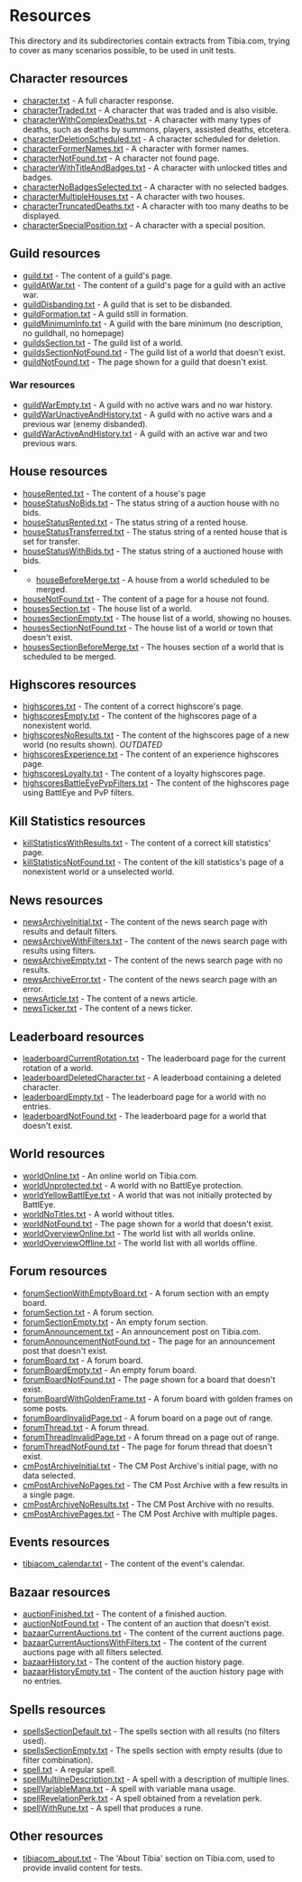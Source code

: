 # Resources

This directory and its subdirectories contain extracts from Tibia.com,
trying to cover as many scenarios possible, to be used in unit tests.

## Character resources

- [character.txt](character/character.txt) - A full character response.
- [characterTraded.txt](character/characterTraded.txt) - A character that was traded and is also visible.
- [characterWithComplexDeaths.txt](character/characterWithComplexDeaths.txt) - A character with many types of deaths,
  such as deaths by summons, players, assisted deaths, etcetera.
- [characterDeletionScheduled.txt](character/characterDeletionScheduled.txt) - A character scheduled for deletion.
- [characterFormerNames.txt](character/characterFormerNames.txt) - A character with former names.
- [characterNotFound.txt](character/characterNotFound.txt) - A character not found page.
- [characterWithTitleAndBadges.txt](character/characterWithTitleAndBadges.txt) - A character with unlocked titles and
  badges.
- [characterNoBadgesSelected.txt](character/characterNoBadgesSelected.txt) - A character with no selected badges.
- [characterMultipleHouses.txt](character/characterMultipleHouses.txt) - A character with two houses.
- [characterTruncatedDeaths.txt](character/characterTruncatedDeaths.txt) - A character with too many deaths to be
  displayed.
- [characterSpecialPosition.txt](character/characterSpecialPosition.txt) - A character with a special position.

## Guild resources

- [guild.txt](guild/guild.txt) - The content of a guild's page.
- [guildAtWar.txt](guild/guildAtWar.txt) - The content of a guild's page for a guild with an active war.
- [guildDisbanding.txt](guild/guildDisbanding.txt) - A guild that is set to be disbanded.
- [guildFormation.txt](guild/guildFormation.txt) - A guild still in formation.
- [guildMinimumInfo.txt](guild/guildMinimumInfo.txt) - A guild with the bare minimum (no description, no guildhall, no
  homepage)
- [guildsSection.txt](guild/guildsSection.txt) - The guild list of a world.
- [guildsSectionNotFound.txt](guild/guildsSectionNotFound.txt) - The guild list of a world that doesn't exist.
- [guildNotFound.txt](guild/guildNotFound.txt) - The page shown for a guild that doesn't exist.

### War resources

- [guildWarEmpty.txt](guild/wars/guildWarEmpty.txt) - A guild with no active wars and no war history.
- [guildWarUnactiveAndHistory.txt](guild/wars/guildWarUnactiveAndHistory.txt) - A guild with no active wars and a
  previous war (enemy disbanded).
- [guildWarActiveAndHistory.txt](guild/wars/guildWarActiveAndHistory.txt) - A guild with an active war and two previous
  wars.

## House resources

- [houseRented.txt](house/houseRented.txt) - The content of a house's page
- [houseStatusNoBids.txt](house/houseStatusNoBids.txt) - The status string of a auction house with no bids.
- [houseStatusRented.txt](house/houseStatusRented.txt) - The status string of a rented house.
- [houseStatusTransferred.txt](house/houseStatusTransferred.txt) - The status string of a rented house that is set
  for transfer.
- [houseStatusWithBids.txt](house/houseAuctionedWithBids.txt) - The status string of a auctioned house with
  bids.
-
  - [houseBeforeMerge.txt](house/houseBeforeMerge.txt) - A house from a world scheduled to be merged.
- [houseNotFound.txt](house/houseNotFound.txt) - The content of a page for a house not found.
- [housesSection.txt](house/housesSection.txt) - The house list of a world.
- [housesSectionEmpty.txt](house/housesSectionEmpty.txt) - The house list of a world, showing no houses.
- [housesSectionNotFound.txt](house/housesSectionNotFound.txt) - The house list of a world or town that doesn't
  exist.
- [housesSectionBeforeMerge.txt](house/housesSectionBeforeMerge.txt) - The houses section of a world that is scheduled
  to be merged.

## Highscores resources

- [highscores.txt](highscores/highscores.txt) - The content of a correct highscore's page.
- [highscoresEmpty.txt](highscores/highscoresEmpty.txt) - The content of the highscores page of a nonexistent world.
- [highscoresNoResults.txt](highscores/highscoresNoResults.txt) - The content of the highscores page of a new world (no
  results shown). _OUTDATED_
- [highscoresExperience.txt](highscores/highscoresExperience.txt) - The content of an experience highscores page.
- [highscoresLoyalty.txt](highscores/highscoresLoyalty.txt) - The content of a loyalty highscores page.
- [highscoresBattleEyePvpFilters.txt](highscores/highscoresBattleEyePvpFilters.txt) - The content of the highscores page
  using BattlEye and PvP filters.

## Kill Statistics resources

- [killStatisticsWithResults.txt](killStatistics/killStatisticsWithResults.txt) - The content of a correct kill
  statistics' page.
- [killStatisticsNotFound.txt](killStatistics/killStatisticsNotFound.txt) - The content of the kill statistics's page of
  a
  nonexistent world or a unselected world.

## News resources

- [newsArchiveInitial.txt](news/newsArchiveInitial.txt) - The content of the news search page with results and default
  filters.
- [newsArchiveWithFilters.txt](news/newsArchiveWithFilters.txt) - The content of the news search page with results using
  filters.
- [newsArchiveEmpty.txt](news/newsArchiveEmpty.txt) - The content of the news search page with no results.
- [newsArchiveError.txt](news/newsArchiveError.txt) - The content of the news search page with an error.
- [newsArticle.txt](news/newsArticle.txt) - The content of a news article.
- [newsTicker.txt](news/newsTicker.txt) - The content of a news ticker.

## Leaderboard resources

- [leaderboardCurrentRotation.txt](leaderboards/leaderboardCurrentRotation.txt) - The leaderboard page for the current
  rotation of a world.
- [leaderboardDeletedCharacter.txt](leaderboards/leaderboardDeletedCharacter.txt) - A leaderboad containing a deleted
  character.
- [leaderboardEmpty.txt](leaderboards/leaderboardEmpty.txt) - The leaderboard page for a world with no entries.
- [leaderboardNotFound.txt](leaderboards/leaderboardNotFound.txt) - The leaderboard page for a world that doesn't exist.

## World resources

- [worldOnline.txt](world/worldOnline.txt) - An online world on Tibia.com.
- [worldUnprotected.txt](world/worldUnprotected.txt) - A world with no BattlEye protection.
- [worldYellowBattlEye.txt](world/worldYellowBattlEye.txt) - A world that was not initially protected by BattlEye.
- [worldNoTitles.txt](world/worldNoTitles.txt) - A world without titles.
- [worldNotFound.txt](world/worldNotFound.txt) - The page shown for a world that doesn't exist.
- [worldOverviewOnline.txt](world/worldOverviewOnline.txt) - The world list with all worlds online.
- [worldOverviewOffline.txt](world/worldOverviewOffline.txt) - The world list with all worlds offline.

## Forum resources

- [forumSectionWithEmptyBoard.txt](forums/forumSectionWithEmptyBoard.txt) - A forum section with an empty board.
- [forumSection.txt](forums/forumSection.txt) - A forum section.
- [forumSectionEmpty.txt](forums/forumSectionEmpty.txt) - An empty forum section.
- [forumAnnouncement.txt](forums/forumAnnouncement.txt) - An announcement post on Tibia.com.
- [forumAnnouncementNotFound.txt](forums/forumAnnouncementNotFound.txt) - The page for an announcement post that doesn't
  exist.
- [forumBoard.txt](forums/forumBoard.txt) - A forum board.
- [forumBoardEmpty.txt](forums/forumBoardEmpty.txt) - An empty forum board.
- [forumBoardNotFound.txt](forums/forumBoardNotFound.txt) - The page shown for a board that doesn't exist.
- [forumBoardWithGoldenFrame.txt](forums/forumBoardWithGoldenFrame.txt) - A forum board with golden frames on some
  posts.
- [forumBoardInvalidPage.txt](forums/forumBoardInvalidPage.txt) - A forum board on a page out of range.
- [forumThread.txt](forums/forumThread.txt) - A forum thread.
- [forumThreadInvalidPage.txt](forums/forumThreadInvalidPage.txt) - A forum thread on a page out of range.
- [forumThreadNotFound.txt](forums/forumThreadNotFound.txt) - The page for forum thread that doesn't exist.
- [cmPostArchiveInitial.txt](forums/cmPostArchiveInitial.txt) - The CM Post Archive's initial page, with no data
  selected.
- [cmPostArchiveNoPages.txt](forums/cmPostArchiveNoPages.txt) - The CM Post Archive with a few results in a single page.
- [cmPostArchiveNoResults.txt](forums/cmPostArchiveNoResults.txt) - The CM Post Archive with no results.
- [cmPostArchivePages.txt](forums/cmPostArchivePages.txt) - The CM Post Archive with multiple pages.

## Events resources

- [tibiacom_calendar.txt](events/event_schedule.txt) - The content of the event's calendar.

## Bazaar resources

- [auctionFinished.txt](bazaar/auctionFinished.txt) - The content of a finished auction.
- [auctionNotFound.txt](bazaar/auctionNotFound.txt) - The content of an auction that doesn't exist.
- [bazaarCurrentAuctions.txt](bazaar/bazaarCurrentAuctions.txt) - The content of the current auctions page.
- [bazaarCurrentAuctionsWithFilters.txt](bazaar/bazaarCurrentAuctionsWithFilters.txt) - The content of the current
  auctions page with all filters selected.
- [bazaarHistory.txt](bazaar/bazaarHistory.txt) - The content of the auction history page.
- [bazaarHistoryEmpty.txt](bazaar/bazaarHistoryEmpty.txt) - The content of the auction history page with no entries.

## Spells resources

- [spellsSectionDefault.txt](spells/spellsSectionDefault.txt) - The spells section with all results (no filters used).
- [spellsSectionEmpty.txt](spells/spellsSectionEmpty.txt) - The spells section with empty results (due to filter
  combination).
- [spell.txt](spells/spell.txt) - A regular spell.
- [spellMultilneDescription.txt](spells/spellMultilneDescription.txt) - A spell with a description of multiple lines.
- [spellVariableMana.txt](spells/spellVariableMana.txt) - A spell with variable mana usage.
- [spellRevelationPerk.txt](spells/spellRevelationPerk.txt) - A spell obtained from a revelation perk.
- [spellWithRune.txt](spells/spellWithRune.txt) - A spell that produces a rune.

## Other resources

- [tibiacom_about.txt](tibiacom_about.txt) - The 'About Tibia' section on Tibia.com, used to provide invalid content
  for tests.
